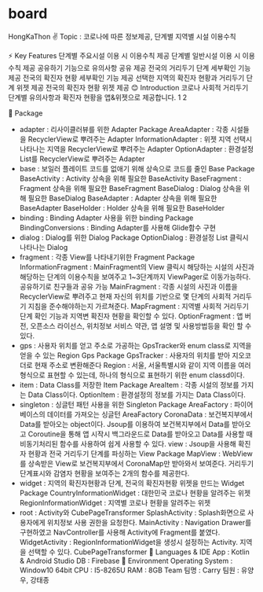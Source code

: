# board
HongKaThon
✌ Topic
: 코로나에 따른 정보제공, 단계별 지역별 시설 이용수칙

⚡ Key Features
단계별 주요시설 이용 시 이용수칙 제공
단계별 일반시설 이용 시 이용수칙 제공
공유하기 기능으로 유의사항 공유 제공
전국의 거리두기 단계 세부확인 기능 제공
전국의 확진자 현황 세부확인 기능 제공
선택한 지역의 확진자 현황과 거리두기 단계 위젯 제공
전국의 확진자 현황 위젯 제공
😊 Introduction
코로나 사회적 거리두기 단계별 유의사항과 확진자 현황을 앱&위젯으로 제공합니다. 1 2

👊 Package
- adapter : 리사이클러뷰를 위한 Adapter Package
AreaAdapter : 각종 시설들을 RecyclerView로 뿌려주는 Adapter
InformationAdapter : 위젯 지역 선택시 나타나는 지역을 RecyclerView로 뿌려주는 Adapter
OptionAdapter : 환경설정 List를 RecyclerView로 뿌려주는 Adapter
- base : 보일러 플레이트 코드를 없애기 위해 상속으로 코드를 줄인 Base Package
BaseActivity : Activity 상속을 위해 필요한 BaseActivity
BaseFragment : Fragment 상속을 위해 필요한 BaseFragment
BaseDialog : Dialog 상속을 위해 필요한 BaseDialog
BaseAdapter : Adapter 상속을 위해 필요한 BaseAdapter
BaseHolder : Holder 상속을 위해 필요한 BaseHolder
- binding : Binding Adapter 사용을 위한 binding Package
BindingConversions : Binding Adapter를 사용해 Glide함수 구현
- dialog : Dialog를 위한 Dialog Package
OptionDialog : 환경설정 List 클릭시 나타나는 Dialog
- fragment : 각종 View를 나타내기위한 Fragment Package
InformationFragment : MainFragment의 View 클릭시 해당하는 시설의 사진과 해당하는 단계의 이용수칙을 보여주고 1~3단계까지 ViewPager로 이동가능하다. 공유하기로 친구들과 공유 가능
MainFragment : 각종 시설의 사진과 이름을 RecyclerView로 뿌려주고 현재 자신의 위치를 기반으로 몇 단계의 사회적 거리두기 지침을 준수해야하는지 가르쳐준다.
MapFragment : 지역별 사회적 거리두기 단계 확인 기능과 지역변 확진자 현황을 확인할 수 있다.
OptionFragment : 앱 버전, 오픈소스 라이선스, 위치정보 서비스 약관, 앱 설명 및 사용방법등을 확인 할 수 있다.
- gps : 사용자 위치를 얻고 주소로 가공하는 GpsTracker와 enum class로 지역을 얻을 수 있는 Region Gps Package
GpsTracker : 사용자의 위치를 받아 지오코더로 현재 주소로 변환해준다
Region : 서울, 서울특별시와 같이 지역 이름을 여러 형식으로 표현할 수 있는데, 하나의 형식으로 표현하기 위한 enum classd이다.
- item : Data Class를 저장한 Item Package
AreaItem : 각종 시설의 정보를 가지는 Data Class이다.
OptionItem : 환경설정의 정보를 가지는 Data Class이다.
- singleton : 싱글턴 패턴 사용을 위한 Singleton Package
AreaFactory : 파이어베이스의 데이터를 가져오는 싱글턴 AreaFactory
CoronaData : 보건복지부에서 Data를 받아오는 object이다. Jsoup를 이용하여 보건복지부에서 Data를 받아오고 Coroutine을 통해 앱 시작시 백그라운드로 Data를 받아오고 Data를 사용할 때 비동기처리된 함수를 사용하여 쉽게 사용할 수 있다.
view : Jsoup을 사용해 확진자 현황과 전국 거리두기 단계를 파싱하는 View Package
MapView : WebView를 상속받은 View로 보건복지부에서 CoronaMap만 받아와서 보여준다. 거리두기 단계표시와 감염자 현황을 보여주는 2개의 함수를 제공한다.
- widget : 지역의 확진자현황과 단계, 전국의 확진자현황 위젯을 만드는 Widget Package
CountryInformationWidget : 대한민국 코로나 현황을 알려주는 위젯
RegionInformationWidget : 지역별 코로나 현황을 알려주는 위젯
- root : Activity와 CubePageTransformer
SplashActivity : Splash화면으로 사용자에게 위치정보 사용 권한을 요청한다.
MainActivity : Navigation Drawer를 구현하였고 NavController를 사용해 Activity에 Fragment를 붙였다.
WidgetActivity : RegionInformationWidget을 생성시 설정하는 Activity. 지역을 선택할 수 있다.
CubePageTransformer
🐔 Languages & IDE
App : Kotlin & Android Studio
DB : Firebase
🐖 Environment
Operating System : Window10 64bit
CPU : I5-8265U
RAM : 8GB
Team
팀명 : Carry
팀원 : 유양우, 강태종
